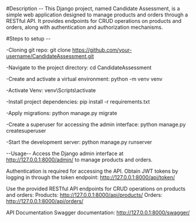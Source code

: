 #Description --
This Django project, named Candidate Assessment, is a simple web application designed to manage products and orders through a RESTful API. It provides endpoints for CRUD operations on products and orders, along with authentication and authorization mechanisms.

#Steps to setup --

-Cloning git repo:
git clone https://github.com/your-username/CandidateAssessment.git

-Navigate to the project directory:
cd CandidateAssessment

-Create and activate a virtual environment:
python -m venv venv

-Activate Venv:
venv\Scripts\activate

-Install project dependencies:
pip install -r requirements.txt

-Apply migrations:
python manage.py migrate

-Create a superuser for accessing the admin interface:
python manage.py createsuperuser

-Start the development server:
python manage.py runserver

--Usage--
Access the Django admin interface at http://127.0.0.1:8000/admin/ to manage products and orders.

Authentication is required for accessing the API. Obtain JWT tokens by logging in through the token endpoint: http://127.0.0.1:8000/api/token/

Use the provided RESTful API endpoints for CRUD operations on products and orders:
Products: http://127.0.0.1:8000/api/products/
Orders: http://127.0.0.1:8000/api/orders/

API Documentation
Swagger documentation: http://127.0.0.1:8000/swagger/